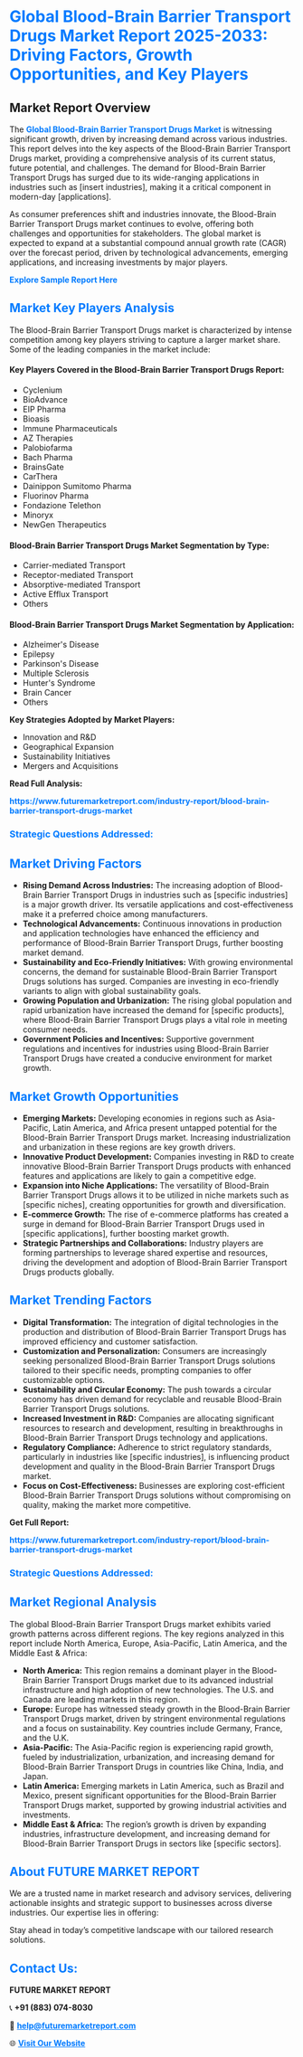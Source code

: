 <h1 style="color: #007BFF;">Global Blood-Brain Barrier Transport Drugs Market Report 2025-2033: Driving Factors, Growth Opportunities, and Key Players</h1>

<section id="overview">
<h2>Market Report Overview</h2>
<p>The <a href="https://www.futuremarketreport.com/industry-report/blood-brain-barrier-transport-drugs-market" style="color: #007BFF; text-decoration: none;"><strong>Global Blood-Brain Barrier Transport Drugs Market</strong></a> is witnessing significant growth, driven by increasing demand across various industries. This report delves into the key aspects of the Blood-Brain Barrier Transport Drugs market, providing a comprehensive analysis of its current status, future potential, and challenges. The demand for Blood-Brain Barrier Transport Drugs has surged due to its wide-ranging applications in industries such as [insert industries], making it a critical component in modern-day [applications].</p>
<p>As consumer preferences shift and industries innovate, the Blood-Brain Barrier Transport Drugs market continues to evolve, offering both challenges and opportunities for stakeholders. The global market is expected to expand at a substantial compound annual growth rate (CAGR) over the forecast period, driven by technological advancements, emerging applications, and increasing investments by major players.</p>
</section>

<section id="overview">
<p><a href="https://www.futuremarketreport.com/request-sample/reportId=109910" style="color: #007BFF; text-decoration: none;"><strong>Explore Sample Report Here</strong></a></p>
</section>

<section id="key-players">
<h2 style="color: #007BFF;">Market Key Players Analysis</h2>
<p>The Blood-Brain Barrier Transport Drugs market is characterized by intense competition among key players striving to capture a larger market share. Some of the leading companies in the market include:</p>
<h4>Key Players Covered in the Blood-Brain Barrier Transport Drugs Report:</h4>
<ul><li>Cyclenium</li><li>BioAdvance</li><li>EIP Pharma</li><li>Bioasis</li><li>Immune Pharmaceuticals</li><li>AZ Therapies</li><li>Palobiofarma</li><li>Bach Pharma</li><li>BrainsGate</li><li>CarThera</li><li>Dainippon Sumitomo Pharma</li><li>Fluorinov Pharma</li><li>Fondazione Telethon</li><li>Minoryx</li><li>NewGen Therapeutics</li></ul>
<h4>Blood-Brain Barrier Transport Drugs Market Segmentation by Type:</h4>
<ul><li>Carrier-mediated Transport</li><li>Receptor-mediated Transport</li><li>Absorptive-mediated Transport</li><li>Active Efflux Transport</li><li>Others</li></ul>

<h4>Blood-Brain Barrier Transport Drugs Market Segmentation by Application:</h4>
<ul><li>Alzheimer&#039;s Disease</li><li>Epilepsy</li><li>Parkinson&#039;s Disease</li><li>Multiple Sclerosis</li><li>Hunter&#039;s Syndrome</li><li>Brain Cancer</li><li>Others</li></ul>
<p><strong>Key Strategies Adopted by Market Players:</strong></p>
<ul>
<li>Innovation and R&D</li>
<li>Geographical Expansion</li>
<li>Sustainability Initiatives</li>
<li>Mergers and Acquisitions</li>
</ul>
</section>

<section>
<p><strong>Read Full Analysis: </strong></p><a href="https://www.futuremarketreport.com/industry-report/blood-brain-barrier-transport-drugs-market" style="color: #007BFF; text-decoration: none;"><strong>https://www.futuremarketreport.com/industry-report/blood-brain-barrier-transport-drugs-market</strong></a>
<h3 style="color: #007BFF;">Strategic Questions Addressed:</h3>
</section>

<section id="driving-factors">
<h2 style="color: #007BFF;">Market Driving Factors</h2>
<ul>
<li><strong>Rising Demand Across Industries:</strong> The increasing adoption of Blood-Brain Barrier Transport Drugs in industries such as [specific industries] is a major growth driver. Its versatile applications and cost-effectiveness make it a preferred choice among manufacturers.</li>
<li><strong>Technological Advancements:</strong> Continuous innovations in production and application technologies have enhanced the efficiency and performance of Blood-Brain Barrier Transport Drugs, further boosting market demand.</li>
<li><strong>Sustainability and Eco-Friendly Initiatives:</strong> With growing environmental concerns, the demand for sustainable Blood-Brain Barrier Transport Drugs solutions has surged. Companies are investing in eco-friendly variants to align with global sustainability goals.</li>
<li><strong>Growing Population and Urbanization:</strong> The rising global population and rapid urbanization have increased the demand for [specific products], where Blood-Brain Barrier Transport Drugs plays a vital role in meeting consumer needs.</li>
<li><strong>Government Policies and Incentives:</strong> Supportive government regulations and incentives for industries using Blood-Brain Barrier Transport Drugs have created a conducive environment for market growth.</li>
</ul>
</section>

<section id="growth-opportunities">
<h2 style="color: #007BFF;">Market Growth Opportunities</h2>
<ul>
<li><strong>Emerging Markets:</strong> Developing economies in regions such as Asia-Pacific, Latin America, and Africa present untapped potential for the Blood-Brain Barrier Transport Drugs market. Increasing industrialization and urbanization in these regions are key growth drivers.</li>
<li><strong>Innovative Product Development:</strong> Companies investing in R&D to create innovative Blood-Brain Barrier Transport Drugs products with enhanced features and applications are likely to gain a competitive edge.</li>
<li><strong>Expansion into Niche Applications:</strong> The versatility of Blood-Brain Barrier Transport Drugs allows it to be utilized in niche markets such as [specific niches], creating opportunities for growth and diversification.</li>
<li><strong>E-commerce Growth:</strong> The rise of e-commerce platforms has created a surge in demand for Blood-Brain Barrier Transport Drugs used in [specific applications], further boosting market growth.</li>
<li><strong>Strategic Partnerships and Collaborations:</strong> Industry players are forming partnerships to leverage shared expertise and resources, driving the development and adoption of Blood-Brain Barrier Transport Drugs products globally.</li>
</ul>
</section>

<section id="trending-factors">
<h2 style="color: #007BFF;">Market Trending Factors</h2>
<ul>
<li><strong>Digital Transformation:</strong> The integration of digital technologies in the production and distribution of Blood-Brain Barrier Transport Drugs has improved efficiency and customer satisfaction.</li>
<li><strong>Customization and Personalization:</strong> Consumers are increasingly seeking personalized Blood-Brain Barrier Transport Drugs solutions tailored to their specific needs, prompting companies to offer customizable options.</li>
<li><strong>Sustainability and Circular Economy:</strong> The push towards a circular economy has driven demand for recyclable and reusable Blood-Brain Barrier Transport Drugs solutions.</li>
<li><strong>Increased Investment in R&D:</strong> Companies are allocating significant resources to research and development, resulting in breakthroughs in Blood-Brain Barrier Transport Drugs technology and applications.</li>
<li><strong>Regulatory Compliance:</strong> Adherence to strict regulatory standards, particularly in industries like [specific industries], is influencing product development and quality in the Blood-Brain Barrier Transport Drugs market.</li>
<li><strong>Focus on Cost-Effectiveness:</strong> Businesses are exploring cost-efficient Blood-Brain Barrier Transport Drugs solutions without compromising on quality, making the market more competitive.</li>
</ul>
</section>

<section>
<p><strong>Get Full Report: </strong></p><a href="https://www.futuremarketreport.com/industry-report/blood-brain-barrier-transport-drugs-market" style="color: #007BFF; text-decoration: none;"><strong>https://www.futuremarketreport.com/industry-report/blood-brain-barrier-transport-drugs-market</strong></a>
<h3 style="color: #007BFF;">Strategic Questions Addressed:</h3>
</section>


<section id="regional-analysis">
<h2 style="color: #007BFF;">Market Regional Analysis</h2>
<p>The global Blood-Brain Barrier Transport Drugs market exhibits varied growth patterns across different regions. The key regions analyzed in this report include North America, Europe, Asia-Pacific, Latin America, and the Middle East & Africa:</p>
<ul>
<li><strong>North America:</strong> This region remains a dominant player in the Blood-Brain Barrier Transport Drugs market due to its advanced industrial infrastructure and high adoption of new technologies. The U.S. and Canada are leading markets in this region.</li>
<li><strong>Europe:</strong> Europe has witnessed steady growth in the Blood-Brain Barrier Transport Drugs market, driven by stringent environmental regulations and a focus on sustainability. Key countries include Germany, France, and the U.K.</li>
<li><strong>Asia-Pacific:</strong> The Asia-Pacific region is experiencing rapid growth, fueled by industrialization, urbanization, and increasing demand for Blood-Brain Barrier Transport Drugs in countries like China, India, and Japan.</li>
<li><strong>Latin America:</strong> Emerging markets in Latin America, such as Brazil and Mexico, present significant opportunities for the Blood-Brain Barrier Transport Drugs market, supported by growing industrial activities and investments.</li>
<li><strong>Middle East & Africa:</strong> The region’s growth is driven by expanding industries, infrastructure development, and increasing demand for Blood-Brain Barrier Transport Drugs in sectors like [specific sectors].</li>
</ul>
</section>

<footer>
<h2 style="color: #007BFF;">About FUTURE MARKET REPORT</h2>
<p>We are a trusted name in market research and advisory services, delivering actionable insights and strategic support to businesses across diverse industries. Our expertise lies in offering:</p>

<p>Stay ahead in today’s competitive landscape with our tailored research solutions.</p>

<h2 style="color: #007BFF;">Contact Us:</h2>
<p><strong>FUTURE MARKET REPORT</strong></p>
<p>📞 <strong>+91 (883) 074-8030</strong></p>
<p>📧 <strong><a href="mailto:help@futuremarketreport.com" style="color: #007BFF;">help@futuremarketreport.com</a></strong></p>
<p>🌐 <strong><a href="https://www.futuremarketreport.com/" style="color: #007BFF;">Visit Our Website</a></strong></p>
</footer>